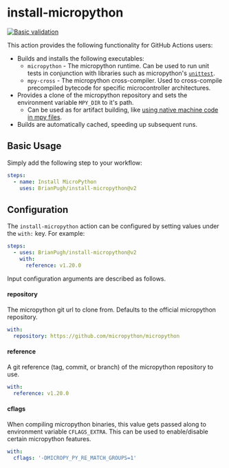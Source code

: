 # install-micropython

[![Basic validation](https://github.com/BrianPugh/install-micropython/actions/workflows/test.yaml/badge.svg?branch=main)](https://github.com/BrianPugh/install-micropython/actions/workflows/test.yaml)

This action provides the following functionality for GitHub Actions users:

* Builds and installs the following executables:
    * `micropython` - The micropython runtime. Can be used to run unit tests in conjunction with libraries such as micropython's [`unittest`](https://github.com/micropython/micropython-lib/tree/master/python-stdlib/unittest).
    * `mpy-cross` - The micropython cross-compiler. Used to cross-compile precompiled bytecode for specific microcontroller architectures.
* Provides a clone of the micropython repository and sets the environment variable `MPY_DIR` to it's path.
    * Can be used as for artifact building, like [using native machine code in mpy files](https://docs.micropython.org/en/latest/develop/natmod.html#natmod).
* Builds are automatically cached, speeding up subsequent runs.

## Basic Usage
Simply add the following step to your workflow:

```yaml
steps:
  - name: Install MicroPython
    uses: BrianPugh/install-micropython@v2
```

## Configuration
The `install-micropython` action can be configured by setting values under the `with:` key.
For example:

```yaml
steps:
  - uses: BrianPugh/install-micropython@v2
    with:
      reference: v1.20.0
```

Input configuration arguments are described as follows.

#### repository
The micropython git url to clone from. Defaults to the official micropython repository.

```yaml
with:
  repository: https://github.com/micropython/micropython
```

#### reference
A git reference (tag, commit, or branch) of the micropython repository to use.

```yaml
with:
  reference: v1.20.0
```

#### cflags
When compiling micropython binaries, this value gets passed along to environment variable `CFLAGS_EXTRA`.
This can be used to enable/disable certain micropython features.

```yaml
with:
  cflags: '-DMICROPY_PY_RE_MATCH_GROUPS=1'
```
